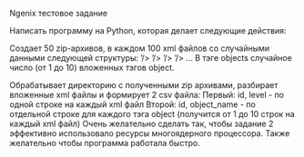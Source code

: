 Ngenix тестовое задание

Написать программу на Python, которая делает следующие действия:

Создает 50 zip-архивов, в каждом 100 xml файлов со случайными данными следующей структуры:
’/> ’/> ’/> ’/> …
В тэге objects случайное число (от 1 до 10) вложенных тэгов object.

Обрабатывает директорию с полученными zip архивами, разбирает вложенные xml файлы и формирует 2 csv файла: Первый: id, level - по одной строке на каждый xml файл Второй: id, object_name - по отдельной строке для каждого тэга object (получится от 1 до 10 строк на каждый xml файл)
Очень желательно сделать так, чтобы задание 2 эффективно использовало ресурсы многоядерного процессора. Также желательно чтобы программа работала быстро.
